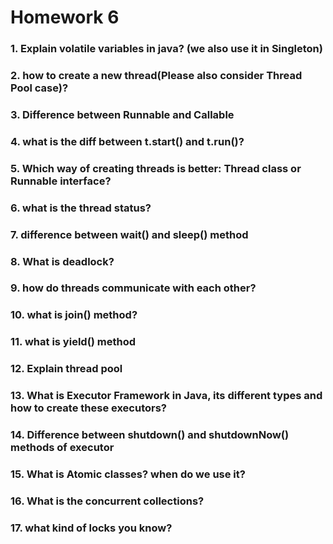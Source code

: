 # Homework 6

### 1. Explain volatile variables in java? (we also use it in Singleton)

### 2. how to create a new thread(Please also consider Thread Pool case)?

### 3. Difference between Runnable and Callable

### 4. what is the diff between t.start() and t.run()?

### 5. Which way of creating threads is better: Thread class or Runnable interface?

### 6. what is the thread status?

### 7. difference between wait() and sleep() method

### 8. What is deadlock?

### 9. how do threads communicate with each other?

### 10. what is join() method?

### 11. what is yield() method

### 12. Explain thread pool

### 13. What is Executor Framework in Java, its different types and how to create these executors?

### 14. Difference between shutdown() and shutdownNow() methods of executor

### 15. What is Atomic classes? when do we use it?

### 16. What is the concurrent collections?

### 17. what kind of locks you know?